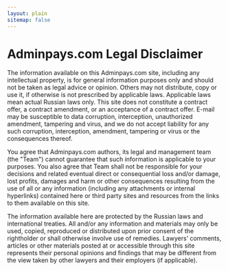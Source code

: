```yaml
---
layout: plain
sitemap: false
---
```


# Adminpays.com Legal Disclaimer

The information available on this Adminpays.com site, including any intellectual property, is for general information purposes only and should not be taken as legal advice or opinion. Others may not distribute, copy or use it, if otherwise is not prescribed by applicable laws. Applicable laws mean actual Russian laws only. This site does not constitute a contract offer, a contract amendment, or an acceptance of a contract offer. E-mail may be susceptible to data corruption, interception, unauthorized amendment, tampering and virus, and we do not accept liability for any such corruption, interception, amendment, tampering or virus or the consequences thereof. 

You agree that Adminpays.com authors, its legal and management team (the "Team") cannot guarantee that such information is applicable to your purposes. You also agree that Team shall not be responsible for your decisions and related eventual direct or consequential loss and/or damage, lost profits, damages and harm or other consequences resulting from the use of all or any information (including any attachments or internal hyperlinks) contained here or third party sites and resources from the links to them available on this site.  

The information available here are protected by the Russian laws and international treaties. All and/or any information and materials may only be used, copied, reproduced or distributed upon prior consent of the rightholder or shall otherwise involve use of remedies. Lawyers’ comments, articles or other materials posted at or accessible through this site represents their personal opinions and findings that may be different from the view taken by other lawyers and their employers (if applicable).
